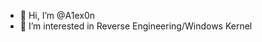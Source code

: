 - 👋 Hi, I’m @A1ex0n
- 👀 I’m interested in Reverse Engineering/Windows Kernel

<!---
A1ex0n/A1ex0n is a ✨ special ✨ repository because its `README.md` (this file) appears on your GitHub profile.
You can click the Preview link to take a look at your changes.
--->
